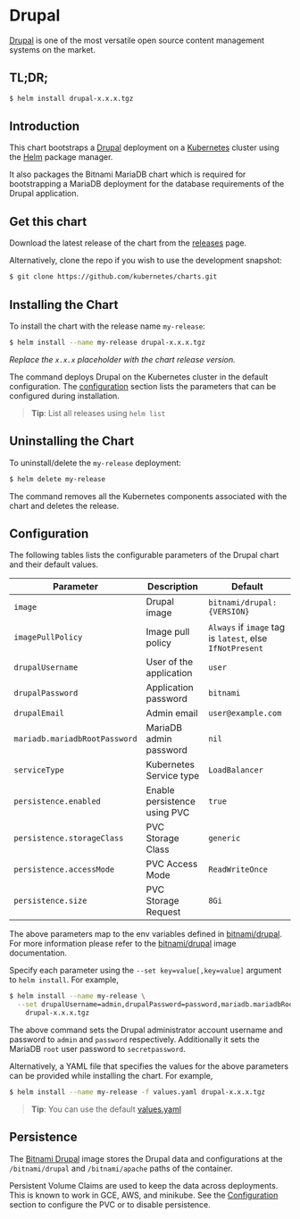 # Drupal

[Drupal](https://www.drupal.org/) is one of the most versatile open source content management systems on the market.

## TL;DR;

```bash
$ helm install drupal-x.x.x.tgz
```

## Introduction

This chart bootstraps a [Drupal](https://github.com/bitnami/bitnami-docker-drupal) deployment on a [Kubernetes](http://kubernetes.io) cluster using the [Helm](https://helm.sh) package manager.

It also packages the Bitnami MariaDB chart which is required for bootstrapping a MariaDB deployment for the database requirements of the Drupal application.

## Get this chart

Download the latest release of the chart from the [releases](../../../releases) page.

Alternatively, clone the repo if you wish to use the development snapshot:

```bash
$ git clone https://github.com/kubernetes/charts.git
```

## Installing the Chart

To install the chart with the release name `my-release`:

```bash
$ helm install --name my-release drupal-x.x.x.tgz
```

*Replace the `x.x.x` placeholder with the chart release version.*

The command deploys Drupal on the Kubernetes cluster in the default configuration. The [configuration](#configuration) section lists the parameters that can be configured during installation.

> **Tip**: List all releases using `helm list`

## Uninstalling the Chart

To uninstall/delete the `my-release` deployment:

```bash
$ helm delete my-release
```

The command removes all the Kubernetes components associated with the chart and deletes the release.

## Configuration

The following tables lists the configurable parameters of the Drupal chart and their default values.

| Parameter                       | Description                  | Default                                                   |
| ------------------------------- | ---------------------------- | --------------------------------------------------------- |
| `image`                         | Drupal image                 | `bitnami/drupal:{VERSION}`                                |
| `imagePullPolicy`               | Image pull policy            | `Always` if `image` tag is `latest`, else `IfNotPresent`  |
| `drupalUsername`                | User of the application      | `user`                                                    |
| `drupalPassword`                | Application password         | `bitnami`                                                 |
| `drupalEmail`                   | Admin email                  | `user@example.com`                                        |
| `mariadb.mariadbRootPassword`   | MariaDB admin password       | `nil`                                                     |
| `serviceType`                   | Kubernetes Service type      | `LoadBalancer`                                            |
| `persistence.enabled`           | Enable persistence using PVC | `true`                                                    |
| `persistence.storageClass`      | PVC Storage Class            | `generic`                                                 |
| `persistence.accessMode`        | PVC Access Mode              | `ReadWriteOnce`                                           |
| `persistence.size`              | PVC Storage Request          | `8Gi`                                                     |

The above parameters map to the env variables defined in [bitnami/drupal](http://github.com/bitnami/bitnami-docker-drupal). For more information please refer to the [bitnami/drupal](http://github.com/bitnami/bitnami-docker-drupal) image documentation.

Specify each parameter using the `--set key=value[,key=value]` argument to `helm install`. For example,

```bash
$ helm install --name my-release \
  --set drupalUsername=admin,drupalPassword=password,mariadb.mariadbRootPassword=secretpassword \
    drupal-x.x.x.tgz
```

The above command sets the Drupal administrator account username and password to `admin` and `password` respectively. Additionally it sets the MariaDB `root` user password to `secretpassword`.

Alternatively, a YAML file that specifies the values for the above parameters can be provided while installing the chart. For example,

```bash
$ helm install --name my-release -f values.yaml drupal-x.x.x.tgz
```

> **Tip**: You can use the default [values.yaml](values.yaml)

## Persistence

The [Bitnami Drupal](https://github.com/bitnami/bitnami-docker-drupal) image stores the Drupal data and configurations at the `/bitnami/drupal` and `/bitnami/apache` paths of the container.

Persistent Volume Claims are used to keep the data across deployments. This is known to work in GCE, AWS, and minikube.
See the [Configuration](#configuration) section to configure the PVC or to disable persistence.
